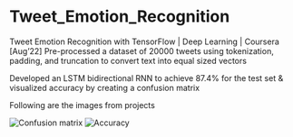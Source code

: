 # Tweet_Emotion_Recognition
Tweet Emotion Recognition with TensorFlow | Deep Learning | Coursera                                                                                     [Aug’22]
Pre-processed a dataset of 20000 tweets using tokenization, padding, and truncation to convert text into equal sized vectors 

Developed an LSTM bidirectional RNN to achieve 87.4% for the test set & visualized accuracy by creating a confusion matrix

Following are the images from projects

![Confusion matrix](https://user-images.githubusercontent.com/110771294/185633984-d37c904c-78f9-4f1d-9a31-ccd6358dc59b.jpg)
![Accuracy](https://user-images.githubusercontent.com/110771294/185634001-747288a7-bce7-4721-9660-249a280abefe.jpg)
